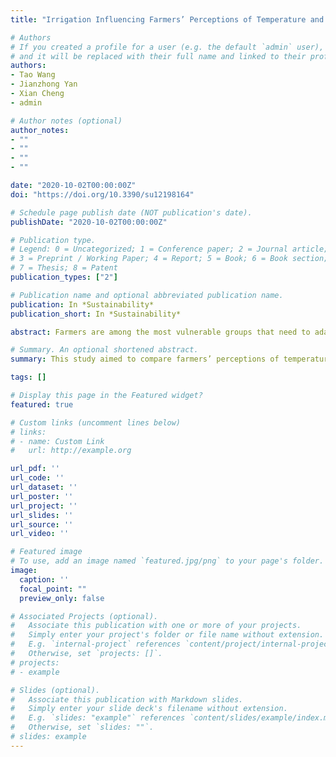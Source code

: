 ```yaml
---
title: "Irrigation Influencing Farmers’ Perceptions of Temperature and Precipitation: A Comparative Study of Two Regions of the Tibetan Plateau"

# Authors
# If you created a profile for a user (e.g. the default `admin` user), write the username (folder name) here 
# and it will be replaced with their full name and linked to their profile.
authors:
- Tao Wang
- Jianzhong Yan
- Xian Cheng
- admin

# Author notes (optional)
author_notes:
- ""
- ""
- ""
- ""

date: "2020-10-02T00:00:00Z"
doi: "https://doi.org/10.3390/su12198164"

# Schedule page publish date (NOT publication's date).
publishDate: "2020-10-02T00:00:00Z"

# Publication type.
# Legend: 0 = Uncategorized; 1 = Conference paper; 2 = Journal article;
# 3 = Preprint / Working Paper; 4 = Report; 5 = Book; 6 = Book section;
# 7 = Thesis; 8 = Patent
publication_types: ["2"]

# Publication name and optional abbreviated publication name.
publication: In *Sustainability*
publication_short: In *Sustainability*

abstract: Farmers are among the most vulnerable groups that need to adapt to climate change. Correct perception is a prerequisite for farmers to adopt adaptation strategies, which plays a crucial guiding role in the development of adaptation plans and the improvement of the security of livelihoods. This study aimed to compare farmers’ perceptions of temperature and precipitation change with meteorological data in two regions of the Tibetan Plateau, analyzed how irrigation affects farmers’ perceptions. The key findings include...

# Summary. An optional shortened abstract.
summary: This study aimed to compare farmers’ perceptions of temperature and precipitation change with meteorological data in two regions of the Tibetan Plateau, analyzed how irrigation affects farmers’ perceptions.

tags: []

# Display this page in the Featured widget?
featured: true

# Custom links (uncomment lines below)
# links:
# - name: Custom Link
#   url: http://example.org

url_pdf: ''
url_code: ''
url_dataset: ''
url_poster: ''
url_project: ''
url_slides: ''
url_source: ''
url_video: ''

# Featured image
# To use, add an image named `featured.jpg/png` to your page's folder. 
image:
  caption: ''
  focal_point: ""
  preview_only: false

# Associated Projects (optional).
#   Associate this publication with one or more of your projects.
#   Simply enter your project's folder or file name without extension.
#   E.g. `internal-project` references `content/project/internal-project/index.md`.
#   Otherwise, set `projects: []`.
# projects:
# - example

# Slides (optional).
#   Associate this publication with Markdown slides.
#   Simply enter your slide deck's filename without extension.
#   E.g. `slides: "example"` references `content/slides/example/index.md`.
#   Otherwise, set `slides: ""`.
# slides: example
---
```

